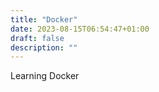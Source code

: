 ```yaml
---
title: "Docker"
date: 2023-08-15T06:54:47+01:00
draft: false
description: ""
---
```

Learning Docker